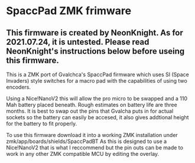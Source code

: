 # SpaccPad ZMK frimware
## This firmware is created by NeonKnight. As for 2021.07.24, it is untested. Please read NeonKnight's instructions below before useing this firmware.

This is a ZMK port of Gvalchca's SpaccPad firmware which uses SI (Space Invaders) style switches for a macro pad with the capabilities of using two encoders.

Using a Nice!NanoV2 this will allow the pro micro to be swapped and a 110 Mah battery placed beneath. Rough estimates on battery life are three months. It is best to swap out the pins that Gvalcha puts in for actual sockets so the battery can easily be accesed, it also gives addtional height for the battery to fit properly.

To use this firmware download it into a working ZMK installation under zmk/app/boards/shields/SpaccPadBT
As this is designed to use a Nice!NanoV2 that is what I reccommend but the pin outs can be made to work in any other ZMK compatible MCU by editing the overlay.
